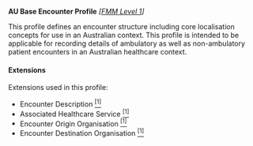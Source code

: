 **AU Base Encounter Profile**  *[[FMM Level 1](guidance.html)]*

This profile defines an encounter structure including core localisation concepts for use in an Australian context. This profile is intended to be applicable for recording details of ambulatory as well as non-ambulatory patient encounters in an Australian healthcare context.

#### Extensions
Extensions used in this profile:
* Encounter Description [<sup>[1]</sup>](http://build.fhir.org/ig/hl7au/au-fhir-base/StructureDefinition-encounter-description.html)
* Associated Healthcare Service [<sup>[1]</sup>](http://build.fhir.org/ig/hl7au/au-fhir-base/StructureDefinition-associated-healthcareservice.html)
* Encounter Origin Organisation [<sup>[1]</sup>](http://build.fhir.org/ig/hl7au/au-fhir-base/StructureDefinition-encounter-origin-organisation.html)
* Encounter Destination Organisation [<sup>[1]</sup>](http://build.fhir.org/ig/hl7au/au-fhir-base/StructureDefinition-encounter-destination-organisation.html)